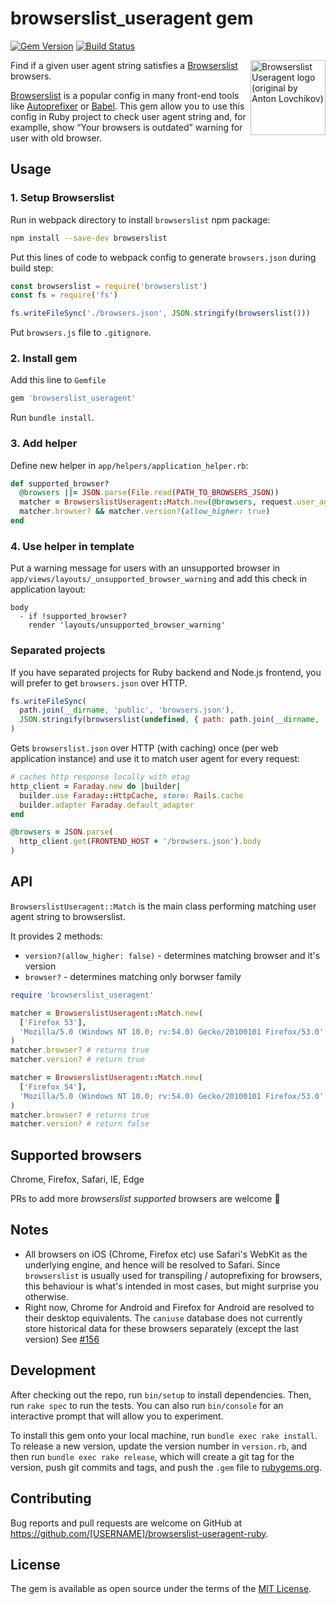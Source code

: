 # browserslist_useragent gem
[![Gem Version](https://badge.fury.io/rb/browserslist_useragent.svg)](https://badge.fury.io/rb/browserslist_useragent)
[![Build Status](https://travis-ci.org/browserslist/browserslist-useragent-ruby.svg?branch=master)](https://travis-ci.org/browserslist/browserslist-useragent-ruby)

<img align="right" width="120" height="120"
  src="https://cdn.rawgit.com/pastelsky/browserslist-useragent/master/logo.svg" alt="Browserslist Useragent logo (original by Anton Lovchikov)" />

Find if a given user agent string satisfies a [Browserslist](https://github.com/ai/browserslist) browsers.

[Browserslist](https://github.com/browserslist/browserslist) is a popular config in many front-end tools like [Autoprefixer](https://github.com/postcss/autoprefixer) or [Babel](https://github.com/babel/babel/tree/master/packages/babel-preset-env). This gem allow you to use this config in Ruby project to check user agent string and, for examplle, show “Your browsers is outdated” warning for user with old browser.

## Usage

### 1. Setup Browserslist

Run in webpack directory to install `browserslist` npm package:

```sh
npm install --save-dev browserslist
```

Put this lines of code to webpack config to generate `browsers.json` during build step:

```javascript
const browserslist = require('browserslist')
const fs = require('fs')

fs.writeFileSync('./browsers.json', JSON.stringify(browserslist()))
```

Put `browsers.js` file to `.gitignore`.

### 2. Install gem

Add this line to `Gemfile`

```ruby
gem 'browserslist_useragent'
```

Run `bundle install`.

### 3. Add helper

Define new helper in `app/helpers/application_helper.rb`:

```ruby
def supported_browser?
  @browsers ||= JSON.parse(File.read(PATH_TO_BROWSERS_JSON))
  matcher = BrowserslistUseragent::Match.new(@browsers, request.user_agent)
  matcher.browser? && matcher.version?(allow_higher: true)
end
```

### 4. Use helper in template

Put a warning message for users with an unsupported browser in `app/views/layouts/_unsupported_browser_warning` and add this check in application layout:

```haml
body
  - if !supported_browser?
    render 'layouts/unsupported_browser_warning'
```

### Separated projects

If you have separated projects for Ruby backend and Node.js frontend, you will prefer to get `browsers.json` over HTTP.

```javascript
fs.writeFileSync(
  path.join(__dirname, 'public', 'browsers.json'),
  JSON.stringify(browserslist(undefined, { path: path.join(__dirname, '..') }))
)
```

Gets `browserslist.json` over HTTP (with caching) once (per web application instance) and use it to match user agent for every request:

```ruby
# caches http response locally with etag
http_client = Faraday.new do |builder|
  builder.use Faraday::HttpCache, store: Rails.cache
  builder.adapter Faraday.default_adapter
end

@browsers = JSON.parse(
  http_client.get(FRONTEND_HOST + '/browsers.json').body
)
```

## API
`BrowserslistUseragent::Match` is the main class performing matching user agent string to browserslist.

It provides 2 methods:
 - `version?(allow_higher: false)` - determines matching browser and it's version
 - `browser?` - determines matching only borwser family

```ruby
require 'browserslist_useragent'

matcher = BrowserslistUseragent::Match.new(
  ['Firefox 53'],
  'Mozilla/5.0 (Windows NT 10.0; rv:54.0) Gecko/20100101 Firefox/53.0'
)
matcher.browser? # returns true
matcher.version? # return true

matcher = BrowserslistUseragent::Match.new(
  ['Firefox 54'],
  'Mozilla/5.0 (Windows NT 10.0; rv:54.0) Gecko/20100101 Firefox/53.0'
)
matcher.browser? # returns true
matcher.version? # return false
```

## Supported browsers

Chrome, Firefox, Safari, IE, Edge
 
PRs to add more _browserslist supported_ browsers are welcome 👋

## Notes

* All browsers on iOS (Chrome, Firefox etc) use Safari's WebKit as the underlying engine, and hence will be resolved to Safari. Since `browserslist` is usually used for
  transpiling / autoprefixing for browsers, this behaviour is what's intended in most cases, but might surprise you otherwise.
* Right now, Chrome for Android and Firefox for Android are resolved to their desktop equivalents. The `caniuse` database does not currently store historical data for these browsers separately (except the last version) See [#156](https://github.com/ai/browserslist/issues/156)

## Development

After checking out the repo, run `bin/setup` to install dependencies. Then, run `rake spec` to run the tests. You can also run `bin/console` for an interactive prompt that will allow you to experiment.

To install this gem onto your local machine, run `bundle exec rake install`. To release a new version, update the version number in `version.rb`, and then run `bundle exec rake release`, which will create a git tag for the version, push git commits and tags, and push the `.gem` file to [rubygems.org](https://rubygems.org).

## Contributing

Bug reports and pull requests are welcome on GitHub at https://github.com/[USERNAME]/browserslist-useragent-ruby.

## License

The gem is available as open source under the terms of the [MIT License](https://opensource.org/licenses/MIT).

